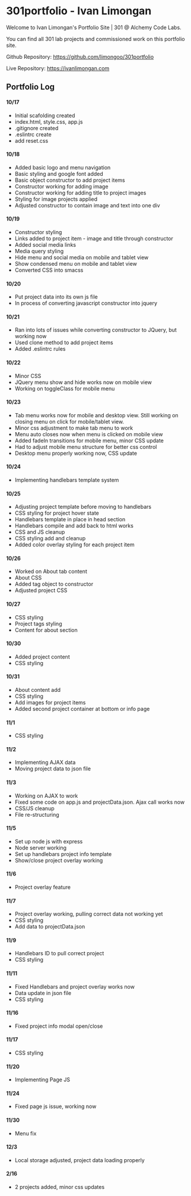 # 301portfolio - Ivan Limongan



Welcome to Ivan Limongan's Portfolio Site  |  301 @ Alchemy Code Labs.

You can find all 301 lab projects and commissioned work on this portfolio site.

Github Repository: https://github.com/limongoo/301portfolio

Live Repository: https://ivanlimongan.com



## Portfolio Log

#### 10/17
- Initial scafolding created
- index.html, style.css, app.js
- .gitignore created
- .eslintrc create
- add reset.css

#### 10/18
- Added basic logo and menu navigation
- Basic styling and google font added
- Basic object constructor to add project items
- Constructor working for adding image
- Constructor working for adding title to project images
- Styling for image projects applied
- Adjusted constructor to contain image and text into one div

#### 10/19
- Constructor styling
- Links added to project item - image and title through constructor
- Added social media links
- Media query styling
- Hide menu and social media on mobile and tablet view
- Show condensed menu on mobile and tablet view
- Converted CSS into smacss

#### 10/20
- Put project data into its own js file
- In process of converting javascript constructor into jquery

#### 10/21
- Ran into lots of issues while converting constructor to JQuery, but working now
- Used clone method to add project items
- Added .eslintrc rules

#### 10/22
- Minor CSS
- JQuery menu show and hide works now on mobile view
- Working on toggleClass for mobile menu 

#### 10/23
- Tab menu works now for mobile and desktop view. Still working on closing menu on click for mobile/tablet view.
- Minor css adjustment to make tab menu to work
- Menu auto closes now when menu is clicked on mobile view
- Added fadeIn transitions for mobile menu, minor CSS update
- Had to adjust mobile menu structure for better css control
- Desktop menu properly working now, CSS update

#### 10/24
- Implementing handlebars template system

#### 10/25
- Adjusting project template before moving to handlebars
- CSS styling for project hover state
- Handlebars template in place in head section
- Handlebars compile and add back to html works
- CSS and JS cleanup
- CSS styling add and cleanup
- Added color overlay styling for each project item

#### 10/26
- Worked on About tab content
- About CSS
- Added tag object to constructor
- Adjusted project CSS

#### 10/27
- CSS styling
- Project tags styling
- Content for about section

#### 10/30
- Added project content
- CSS styling

#### 10/31
- About content add
- CSS styling
- Add images for project items
- Added second project container at bottom or info page

#### 11/1
- CSS styling

#### 11/2
- Implementing AJAX data
- Moving project data to json file

#### 11/3
- Working on AJAX to work
- Fixed some code on app.js and projectData.json. Ajax call works now
- CSS/JS cleanup
- File re-structuring

#### 11/5
- Set up node js with express
- Node server working
- Set up handlebars project info template
- Show/close project overlay working

#### 11/6 
- Project overlay feature

#### 11/7
- Project overlay working, pulling correct data not working yet
- CSS styling
- Add data to projectData.json

#### 11/9
- Handlebars ID to pull correct project
- CSS styling

#### 11/11
- Fixed Handlebars and project overlay works now
- Data update in json file
- CSS styling

#### 11/16 
- Fixed project info modal open/close

#### 11/17
- CSS styling

#### 11/20
- Implementing Page JS

#### 11/24
- Fixed page js issue, working now

#### 11/30
- Menu fix

#### 12/3
- Local storage adjusted, project data loading properly

#### 2/16
- 2 projects added, minor css updates